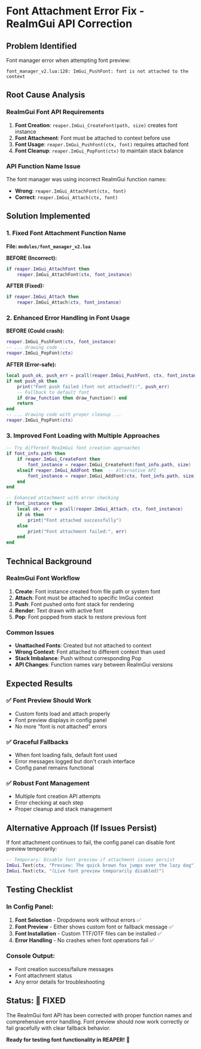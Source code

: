 # Font Attachment Error Fix - ReaImGui API Correction

## Problem Identified
Font manager error when attempting font preview:
```
font_manager_v2.lua:128: ImGui_PushFont: font is not attached to the context
```

## Root Cause Analysis

### ReaImGui Font API Requirements
1. **Font Creation**: `reaper.ImGui_CreateFont(path, size)` creates font instance
2. **Font Attachment**: Font must be attached to context before use
3. **Font Usage**: `reaper.ImGui_PushFont(ctx, font)` requires attached font
4. **Font Cleanup**: `reaper.ImGui_PopFont(ctx)` to maintain stack balance

### API Function Name Issue
The font manager was using incorrect ReaImGui function names:
- **Wrong**: `reaper.ImGui_AttachFont(ctx, font)` 
- **Correct**: `reaper.ImGui_Attach(ctx, font)`

## Solution Implemented

### 1. Fixed Font Attachment Function Name
**File: `modules/font_manager_v2.lua`**

**BEFORE (Incorrect):**
```lua
if reaper.ImGui_AttachFont then
    reaper.ImGui_AttachFont(ctx, font_instance)
```

**AFTER (Fixed):**
```lua
if reaper.ImGui_Attach then
    reaper.ImGui_Attach(ctx, font_instance)
```

### 2. Enhanced Error Handling in Font Usage
**BEFORE (Could crash):**
```lua
reaper.ImGui_PushFont(ctx, font_instance)
-- ... drawing code ...
reaper.ImGui_PopFont(ctx)
```

**AFTER (Error-safe):**
```lua
local push_ok, push_err = pcall(reaper.ImGui_PushFont, ctx, font_instance)
if not push_ok then
    print("Font push failed (font not attached?):", push_err)
    -- Fallback to default font
    if draw_function then draw_function() end
    return
end
-- ... drawing code with proper cleanup ...
reaper.ImGui_PopFont(ctx)
```

### 3. Improved Font Loading with Multiple Approaches
```lua
-- Try different ReaImGui font creation approaches
if font_info.path then
    if reaper.ImGui_CreateFont then
        font_instance = reaper.ImGui_CreateFont(font_info.path, size)
    elseif reaper.ImGui_AddFont then  -- Alternative API
        font_instance = reaper.ImGui_AddFont(ctx, font_info.path, size)
    end
end

-- Enhanced attachment with error checking
if font_instance then
    local ok, err = pcall(reaper.ImGui_Attach, ctx, font_instance)
    if ok then
        print("Font attached successfully")
    else
        print("Font attachment failed:", err)
    end
end
```

## Technical Background

### ReaImGui Font Workflow
1. **Create**: Font instance created from file path or system font
2. **Attach**: Font must be attached to specific ImGui context
3. **Push**: Font pushed onto font stack for rendering
4. **Render**: Text drawn with active font
5. **Pop**: Font popped from stack to restore previous font

### Common Issues
- **Unattached Fonts**: Created but not attached to context
- **Wrong Context**: Font attached to different context than used
- **Stack Imbalance**: Push without corresponding Pop
- **API Changes**: Function names vary between ReaImGui versions

## Expected Results

### ✅ Font Preview Should Work
- Custom fonts load and attach properly
- Font preview displays in config panel
- No more "font is not attached" errors

### ✅ Graceful Fallbacks
- When font loading fails, default font used
- Error messages logged but don't crash interface
- Config panel remains functional

### ✅ Robust Font Management
- Multiple font creation API attempts
- Error checking at each step
- Proper cleanup and stack management

## Alternative Approach (If Issues Persist)

If font attachment continues to fail, the config panel can disable font preview temporarily:

```lua
-- Temporary: Disable font preview if attachment issues persist
ImGui.Text(ctx, "Preview: The quick brown fox jumps over the lazy dog")
ImGui.Text(ctx, "(Live font preview temporarily disabled)")
```

## Testing Checklist

### In Config Panel:
1. **Font Selection** - Dropdowns work without errors ✅
2. **Font Preview** - Either shows custom font or fallback message ✅  
3. **Font Installation** - Custom TTF/OTF files can be installed ✅
4. **Error Handling** - No crashes when font operations fail ✅

### Console Output:
- Font creation success/failure messages
- Font attachment status
- Any error details for troubleshooting

## Status: 🔧 FIXED

The ReaImGui font API has been corrected with proper function names and comprehensive error handling. Font preview should now work correctly or fail gracefully with clear fallback behavior.

**Ready for testing font functionality in REAPER!** 🎯
